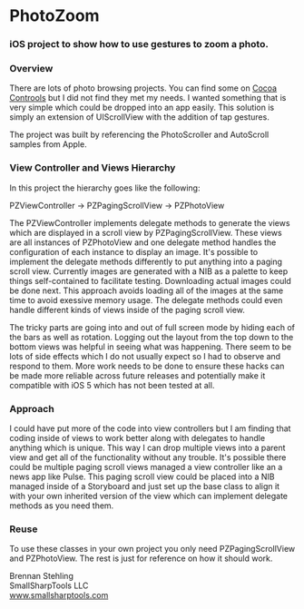 PhotoZoom
===================

### iOS project to show how to use gestures to zoom a photo.

### Overview

There are lots of photo browsing projects. You can find some on [Cocoa Controols](http://www.cocoacontrols.com/tags/photo) but I
did not find they met my needs. I wanted something that is very simple which could be dropped into an app easily. This solution
is simply an extension of UIScrollView with the addition of tap gestures.

The project was built by referencing the PhotoScroller and AutoScroll samples from Apple.

### View Controller and Views Hierarchy

In this project the hierarchy goes like the following:

PZViewController -> PZPagingScrollView -> PZPhotoView

The PZViewController implements delegate methods to generate the views which are displayed in a scroll view by
PZPagingScrollView. These views are all instances of PZPhotoView and one delegate method handles the configuration
of each instance to display an image. It's possible to implement the delegate methods differently to put anything
into a paging scroll view. Currently images are generated with a NIB as a palette to keep things self-contained to
facilitate testing. Downloading actual images could be done next. This approach avoids loading all of the images at
the same time to avoid exessive memory usage. The delegate methods could even handle different kinds of views inside
of the paging scroll view.

The tricky parts are going into and out of full screen mode by hiding each of the bars as well as rotation. Logging
out the layout from the top down to the bottom views was helpful in seeing what was happening. There seem to be lots
of side effects which I do not usually expect so I had to observe and respond to them. More work needs to be done to
ensure these hacks can be made more reliable across future releases and potentially make it compatible with iOS 5 which
has not been tested at all.

### Approach

I could have put more of the code into view controllers but I am finding that coding inside of views to work better along
with delegates to handle anything which is unique. This way I can drop multiple views into a parent view and get all of
the functionality without any trouble. It's possible there could be multiple paging scroll views managed a view controller
like an a news app like Pulse. This paging scroll view could be placed into a NIB managed inside of a Storyboard and
just set up the base class to align it with your own inherited version of the view which can implement delegate methods
as you need them.

### Reuse

To use these classes in your own project you only need PZPagingScrollView and PZPhotoView. The rest is just for reference
on how it should work.

Brennan Stehling  
SmallSharpTools LLC  
www.smallsharptools.com  
